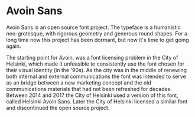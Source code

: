# Avoin Sans

Avoin Sans is an open source font project. The typeface is a humanistic neo-grotesque, with rigorous geometry and generous round shapes. For a long time now this project has been dormant, but now it's time to get going again.

The starting point for Avoin, was a font licensing problem in the City of Helsinki, which made it unfeasible to consistently use the font chosen for their visual identity (in the '90s). As the city was in the middle of renewing both internal and external communications the font was intended to serve as an bridge between a new marketing concept and the old communications materials that had not been refreshed for decades. Between 2014 and 2017 the City of Helsinki used a version of this font, called Helsinki Avoin Sans. Later the City of Helsinki licensed a similar font and discontinued the open source project.
